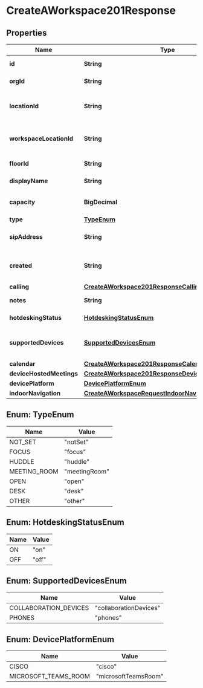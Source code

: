 <!--  Copyright 2025 Cisco Systems Inc.

Permission is hereby granted, free of charge, to any person obtaining a copy
of this software and associated documentation files (the "Software"), to deal
in the Software without restriction, including without limitation the rights
to use, copy, modify, merge, publish, distribute, sublicense, and/or sell
copies of the Software, and to permit persons to whom the Software is
furnished to do so, subject to the following conditions:

The above copyright notice and this permission notice shall be included in
all copies or substantial portions of the Software.

THE SOFTWARE IS PROVIDED "AS IS", WITHOUT WARRANTY OF ANY KIND, EXPRESS OR
IMPLIED, INCLUDING BUT NOT LIMITED TO THE WARRANTIES OF MERCHANTABILITY,
FITNESS FOR A PARTICULAR PURPOSE AND NONINFRINGEMENT. IN NO EVENT SHALL THE
AUTHORS OR COPYRIGHT HOLDERS BE LIABLE FOR ANY CLAIM, DAMAGES OR OTHER
LIABILITY, WHETHER IN AN ACTION OF CONTRACT, TORT OR OTHERWISE, ARISING FROM,
OUT OF OR IN CONNECTION WITH THE SOFTWARE OR THE USE OR OTHER DEALINGS IN
THE SOFTWARE.-->


# CreateAWorkspace201Response


## Properties

| Name | Type | Description | Notes |
|------------ | ------------- | ------------- | -------------|
|**id** | **String** | Unique identifier for the Workspace. |  [optional] |
|**orgId** | **String** | &#x60;OrgId&#x60; associated with the workspace. |  [optional] |
|**locationId** | **String** | Location associated with the workspace (ID to use for the [/locations API](/docs/api/v1/locations)). |  [optional] |
|**workspaceLocationId** | **String** | Legacy workspace location ID associated with the workspace. Prefer &#x60;locationId&#x60;. |  [optional] |
|**floorId** | **String** | Floor associated with the workspace. |  [optional] |
|**displayName** | **String** | A friendly name for the workspace. |  [optional] |
|**capacity** | **BigDecimal** | How many people the workspace is suitable for. |  [optional] |
|**type** | [**TypeEnum**](#TypeEnum) | The workspace type. |  [optional] |
|**sipAddress** | **String** | &#x60;SipUrl&#x60; to call all the devices associated with the workspace. |  [optional] |
|**created** | **String** | The date and time that the workspace was registered, in ISO8601 format. |  [optional] |
|**calling** | [**CreateAWorkspace201ResponseCalling**](CreateAWorkspace201ResponseCalling.md) |  |  [optional] |
|**notes** | **String** | Notes associated to the workspace. |  [optional] |
|**hotdeskingStatus** | [**HotdeskingStatusEnum**](#HotdeskingStatusEnum) | Hot desking status of the workspace. |  [optional] |
|**supportedDevices** | [**SupportedDevicesEnum**](#SupportedDevicesEnum) | The supported devices for the workspace. Default is &#x60;collaborationDevices&#x60;. |  [optional] |
|**calendar** | [**CreateAWorkspace201ResponseCalendar**](CreateAWorkspace201ResponseCalendar.md) |  |  [optional] |
|**deviceHostedMeetings** | [**CreateAWorkspace201ResponseDeviceHostedMeetings**](CreateAWorkspace201ResponseDeviceHostedMeetings.md) |  |  [optional] |
|**devicePlatform** | [**DevicePlatformEnum**](#DevicePlatformEnum) | The device platform. |  [optional] |
|**indoorNavigation** | [**CreateAWorkspaceRequestIndoorNavigation**](CreateAWorkspaceRequestIndoorNavigation.md) |  |  [optional] |



## Enum: TypeEnum

| Name | Value |
|---- | -----|
| NOT_SET | &quot;notSet&quot; |
| FOCUS | &quot;focus&quot; |
| HUDDLE | &quot;huddle&quot; |
| MEETING_ROOM | &quot;meetingRoom&quot; |
| OPEN | &quot;open&quot; |
| DESK | &quot;desk&quot; |
| OTHER | &quot;other&quot; |



## Enum: HotdeskingStatusEnum

| Name | Value |
|---- | -----|
| ON | &quot;on&quot; |
| OFF | &quot;off&quot; |



## Enum: SupportedDevicesEnum

| Name | Value |
|---- | -----|
| COLLABORATION_DEVICES | &quot;collaborationDevices&quot; |
| PHONES | &quot;phones&quot; |



## Enum: DevicePlatformEnum

| Name | Value |
|---- | -----|
| CISCO | &quot;cisco&quot; |
| MICROSOFT_TEAMS_ROOM | &quot;microsoftTeamsRoom&quot; |



